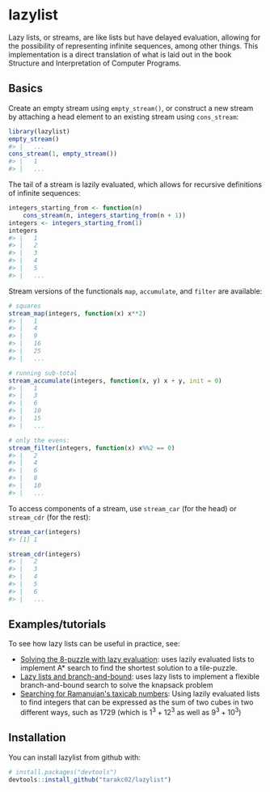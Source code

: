 
<!-- README.md is generated from README.Rmd. Please edit that file -->
lazylist
========

Lazy lists, or streams, are like lists but have delayed evaluation, allowing for the possibility of representing infinite sequences, among other things. This implementation is a direct translation of what is laid out in the book Structure and Interpretation of Computer Programs.

Basics
------

Create an empty stream using `empty_stream()`, or construct a new stream by attaching a head element to an existing stream using `cons_stream`:

``` r
library(lazylist)
empty_stream()
#> |   ...
cons_stream(1, empty_stream())
#> |   1 
#> |   ...
```

The tail of a stream is lazily evaluated, which allows for recursive definitions of infinite sequences:

``` r
integers_starting_from <- function(n) 
    cons_stream(n, integers_starting_from(n + 1))
integers <- integers_starting_from(1)
integers
#> |   1 
#> |   2 
#> |   3 
#> |   4 
#> |   5 
#> |   ...
```

Stream versions of the functionals `map`, `accumulate`, and `filter` are available:

``` r
# squares
stream_map(integers, function(x) x**2)
#> |   1 
#> |   4 
#> |   9 
#> |   16 
#> |   25 
#> |   ...

# running sub-total
stream_accumulate(integers, function(x, y) x + y, init = 0)
#> |   1 
#> |   3 
#> |   6 
#> |   10 
#> |   15 
#> |   ...

# only the evens:
stream_filter(integers, function(x) x%%2 == 0)
#> |   2 
#> |   4 
#> |   6 
#> |   8 
#> |   10 
#> |   ...
```

To access components of a stream, use `stream_car` (for the head) or `stream_cdr` (for the rest):

``` r
stream_car(integers)
#> [1] 1

stream_cdr(integers)
#> |   2 
#> |   3 
#> |   4 
#> |   5 
#> |   6 
#> |   ...
```

Examples/tutorials
------------------

To see how lazy lists can be useful in practice, see:

-   [Solving the 8-puzzle with lazy evaluation](https://tarakc02.github.io/puzzle8/): uses lazily evaluated lists to implement A\* search to find the shortest solution to a tile-puzzle.
-   [Lazy lists and branch-and-bound](https://tarakc02.github.io/branch-and-bound/): uses lazy lists to implement a flexible branch-and-bound search to solve the knapsack problem
-   [Searching for Ramanujan's taxicab numbers](https://tarakc02.github.io/taxicab/): Using lazily evaluated lists to find integers that can be expressed as the sum of two cubes in two different ways, such as 1729 (which is 1<sup>3</sup> + 12<sup>3</sup> as well as 9<sup>3</sup> + 10<sup>3</sup>)

Installation
------------

You can install lazylist from github with:

``` r
# install.packages("devtools")
devtools::install_github("tarakc02/lazylist")
```
